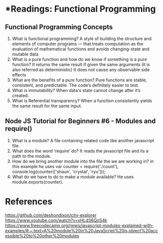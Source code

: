 # *Readings: Functional Programming

## Functional Programming Concepts

1. What is functional programming? A style of building the structure and elements of computer programs — that treats computation as the evaluation of mathematical functions and avoids changing-state and mutable data
2. What is a pure function and how do we know if something is a pure function? It returns the same result if given the same arguments (it is also referred as deterministic)
It does not cause any observable side effects
3. What are the benefits of a pure function? Pure functions are stable, consistent, and predictable. The code’s definitely easier to test. 
4. What is immutability? When data's state cannot change after it’s created.
5. What is Referential transparency? When a function consistently yields the same result for the same input.

## Node JS Tutorial for Beginners #6 - Modules and require()

1. What is a module? A file containing related code like another javascript file.
2. What does the word ‘require’ do? It reads the javascript file and its a path to the module.
3. How do we bring another module into the file the we are working in? in this example he uses var counter = require('./count'), console.log(counter(['shaun', 'crystal', 'ryu']));
4. What do we have to do to make a module available? He uses module.exports(counter).


# References

https://github.com/deshondixon/city-explorer
https://www.youtube.com/watch?v=xHLd36QoS4k
https://www.freecodecamp.org/news/javascript-modules-explained-with-examples/#:~:text=A%20module%20in%20JavaScript%20is,object%20accessible%20to%20other%20modules

